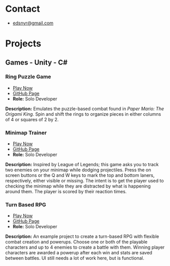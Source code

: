# Contact
- edsnyr@gmail.com

# Projects

## Games - Unity - C#

### Ring Puzzle Game
- [Play Now](https://edsnyr.github.io/Ring-Puzzle-Game_Play/)
- [GitHub Page](https://github.com/edsnyr/Ring-Puzzle-Game)
- **Role:** Solo Developer

**Description:** Emulates the puzzle-based combat found in _Paper Mario: The Origami King._ Spin and shift the rings to organize pieces in either columns of 4 or squares of 2 by 2.


### Minimap Trainer
- [Play Now](https://edsnyr.github.io/Minimap-Trainer_Play/)
- [GitHub Page](https://github.com/edsnyr/Minimap-Trainer)
- **Role:** Solo Developer

**Description:** Inspired by League of Legends; this game asks you to track two enemies on your minimap while dodging projectiles. Press the on screen buttons or the Q and W keys to mark the top and bottom laners, respectively, either visible or missing. The intent is to get the player used to checking the minimap while they are distracted by what is happening around them. The player is scored by their reaction times.


### Turn Based RPG
- [Play Now](https://edsnyr.github.io/Turn-Based-RPG_Play/)
- [GitHub Page](https://github.com/edsnyr/Turn-Based-RPG)
- **Role:** Solo Developer

**Description:** An example project to create a turn-based RPG with flexible combat creation and powerups. Choose one or both of the playable characters and up to 4 enemies to create a battle with them. Winning player characters are awarded a powerup after each win and stats are saved between battles. UI still needs a lot of work here, but is functional.
